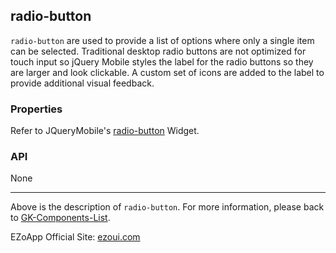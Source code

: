 ## radio-button
`radio-button` are used to provide a list of options where only a single item can be selected. Traditional desktop radio buttons are not optimized for touch input so jQuery Mobile styles the label for the radio buttons so they are larger and look clickable. A custom set of icons are added to the label to provide additional visual feedback.

### Properties
Refer to JQueryMobile's [radio-button](http://api.jquerymobile.com/checkboxradio/) Widget.

### API
None

----------
Above is the description of `radio-button`. For more information, please back to [GK-Components-List](https://github.com/ezoapp/Learn-GK-Components).

EZoApp Official Site: [ezoui.com](http://ezoui.com/)




